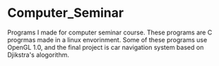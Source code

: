 # Computer_Seminar
 Programs I made for computer seminar course.
These programs are C progrmas made in a linux envorinment.
Some of these programs use OpenGL 1.0, and the final project is car navigation system based on Djikstra's alogorithm.
